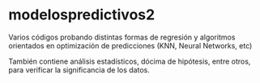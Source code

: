 # modelospredictivos2
Varios códigos probando distintas formas de regresión y algoritmos orientados en optimización de predicciones (KNN, Neural Networks, etc)

También contiene análisis estadísticos, dócima de hipótesis, entre otros, para verificar la significancia de los datos.
